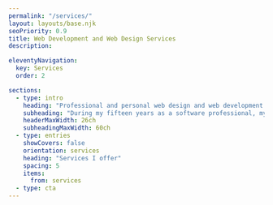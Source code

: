 ```yaml
---
permalink: "/services/"
layout: layouts/base.njk
seoPriority: 0.9
title: Web Development and Web Design Services
description:

eleventyNavigation:
  key: Services
  order: 2

sections:
  - type: intro
    heading: "Professional and personal web design and web development services"
    subheading: "During my fifteen years as a software professional, my work has helped companies generate <strong>millions in revenue</strong>, sign up <strong>millions of SaaS users</strong>, and empowered global organizations with <strong>scalable software</strong>."
    headerMaxWidth: 26ch
    subheadingMaxWidth: 60ch
  - type: entries
    showCovers: false
    orientation: services
    heading: "Services I offer"
    spacing: 5
    items:
      from: services
  - type: cta
---
```

